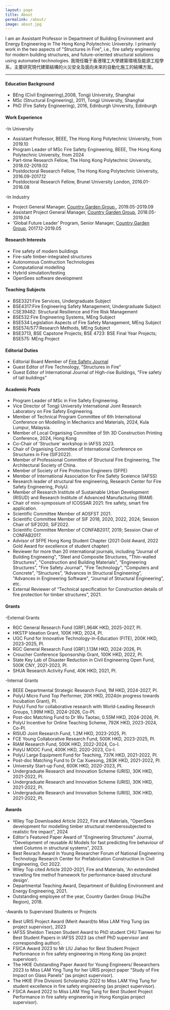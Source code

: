 ```yaml
---
layout: page
title: About
permalink: /about/
image: about.jpg
---
```


I am an Assistant Professor in Department of Building Environment and Energy Engineering in The Hong Kong Polytechnic University. I primarily work in the two aspects of "Structures in Fire", i.e., fire safety engineering for modern building structures, and future-oriented structural solutions using automated technologies. 
我現任職于香港理工大學建築環境及能源工程學系，主要研究現代建築結構的火災安全及面向未來的自動化施工的結構方案。

***

#### Education Background

* BEng (Civil Engineering),2008, Tongji University, Shanghai 
* MSc (Structural Engineering), 2011, Tongji University, Shanghai
* PhD (Fire Safety Engineering), 2016, Edinburgh University, Edinburgh


#### Work Experience
-In University
* Assistant Professor, BEEE, The Hong Kong Polytechnic University, from 2019.10  
* Program Leader of MSc Fire Safety Engineering, BEEE, The Hong Kong Polytechnic University, from 2024  
* Part-time Research Fellow, The Hong Kong Polytechnic University, 2018.02-2019.02 
* Postdoctoral Research Fellow, The Hong Kong Polytechnic University, 2016.09-2017.12
* Postdoctoral Research Fellow, Brunel University London, 2016.01-2016.08

-In Industry
* Project General Manager, [Country Garden Group ](https://www.bgy.com.cn/), 2019.05-2019.09 
* Assistant Project General Manager, [Country Garden Group](https://www.bgy.com.cn/), 2018.05-2019.04 
* ‘Global Future Leader’ Program, Senior Manager, [Country Garden Group](https://www.bgy.com.cn/), 2017.12-2019.05 


#### Research Interests
* Fire safety of modern buildings 
* Fire-safe timber-integrated structures
* Autonomous Contruction Technologies
* Computational modelling 
* Hybrid simulation/testing 
* OpenSees software development


#### Teaching Subjects
* BSE3321:Fire Services, Undergraduate Subject
* BSE4317:Fire Engineering Safety Management, Undergraduate Subject
* CSE39482: Structural Resilience and Fire Risk Management
* BSE532:Fire Engineering Systems, MEng Subject
* BSE534:Legislation Aspects of Fire Safety Management, MEng Subject
* BSE574/577:Research Methods, MEng Subject
* BSE3713, BSE Capstone Projects; BSE 4723: BSE Final Year Projects; BSE575: MEng Project

#### Editorial Duties
* Editorial Board Member of [Fire Safety Journal](https://www.sciencedirect.com/journal/fire-safety-journal)
* Guest Editor of Fire Technology, "Structures in Fire"
* Guest Editor of International Journal of High-rise Buildings, "Fire safety of tall buildings"

#### Academic Posts
* Program Leader of MSc in Fire Safety Engineering.
* Vice Director of Tongji University International Joint Research Laboratory on Fire Safety Engineering.
* Member of Technical Program Committee of 6th International Conference on Modelling in Mechanics and Materials, 2024, Kula Lumpur, Malaysia.
* Member of Local Organising Committee of 5th 3D Construction Printing Conference, 2024, Hong Kong
* Co-Chair of 'Structure' workshop in IAFSS 2023.
* Chair of Organising Committee of International Conference on Structures in Fire (SIF2022).
* Member of Professional Committee of Structural Fire Engineering, The Architectural Society of China.
* Member of Society of Fire Protection Engineers (SFPE)
* Member of International Association for Fire Safety Sceience (IAFSS)
* Research leader of structural fire engineering, Research Center for Fire Safety Engineering, PolyU.
* Member of Research Institute of Sustainable Urban Development (RISUD) and Research Institute of Advanced Manufacturing (RIAM).
* Chair of mini-symposium of ICOSSAR 2021: fire safety, smart fire application.
* Scientific Committee Member of AOSFST 2021.
* Scientific Committee Member of SIF 2018, 2020, 2022, 2024; Session Chair of SIF2020, SiF2022.
* Scientific Committee Member of CONFAB2017, 2019; Session Chair of CONFAB2017.
* Advisor of SFPE Hong Kong Student Chapter (2021 Gold Award, 2022 Gold Award for excellence of student chapter)
* Reviewer for more than 20 international journals, including "Journal of Building Engineeing", "Steel and Composite Structures, "Thin-walled Structures", "Construction and Building Materials", “Engineering Structures”, "Fire Safety Journal", "Fire Technology", "Computers and Concrete", “Structures”, “Advances in Structural Engineering”, "Advances in Engineering Software", “Journal of Structural Engineering”, etc.
* External Reviewer of “Technical specification for Construction details of fire protection for timber structures”, 2021. 

#### Grants
-External Grants

* RGC General Research Fund (GRF),964K HKD, 2025-2027, PI.
* HKSTP Ideation Grant, 100K HKD, 2024, PI.
* UGC Fund for Innovative Technology-in-Education (FITE), 200K HKD, 2023-2025, PI.
* RGC General Research Fund (GRF),1.13M HKD, 2024-2026, PI.
* Croucher Conference Sponsorship Grant, 100K HKD, 2022, PI.
* State Key Lab of Disaster Reduction in Civil Engineering Open Fund, 500K CNY, 2021-2023, PI.
* SHUA Research Activity Fund, 40K HKD, 2021, PI.


-Internal Grants

* BEEE Departmental Strategic Research Fund, 1M HKD, 2024-2027, PI.
* PolyU Micro Fund Top Performer, 20K HKD, 2024(in progress towards Incubation Grant), PI.
* PolyU Fund for collaborative research with World-Leading Research Groups, 1.99M HKD, 2024-2026, Co-PI.
* Post-doc Matching Fund to Dr Wu Taotao, 0.55M HKD, 2024-2026, PI.
* PolyU Incentive for Online Teaching Scheme, 792K HKD, 2023-2024, Co-PI.
* RISUD Joint Research Fund, 1.2M HKD, 2023-2025, PI.
* FCE Young Collaborative Research Fund, 500K HKD, 2023-2025, PI.
* RIAM Research Fund, 500K HKD, 2022-2024, Co-I.
* PolyU MOOC Fund, 400K HKD, 2020-2023, Co-I.
* PolyU Large Equipment Fund for Teaching, 737K HKD, 2021-2022, PI.
* Post-doc Matching Fund to Dr Cai Xuesong, 283K HKD, 2021-2022, PI.
* University Start-up Fund, 600K HKD, 2020-2023, PI.
* Undergraduate Research and Innovation Scheme (URIS), 30K HKD, 2021-2022, PI.
* Undergraduate Research and Innovation Scheme (URIS), 30K HKD, 2021-2022, PI.
* Undergraduate Research and Innovation Scheme (URIS), 30K HKD, 2021-2022, PI.

#### Awards
* Wiley Top Downloaded Article 2022, Fire and Materials, "OpenSees development for modelling timber structural memberssubjected to realistic fire impact", 2024
* Editor's Featured Paper Award of "Engineering Structures" Journal, "Development of reusable AI Models for fast predicting fire behaviour of steel Columns in structural systems", 2023. 
* Best Resrach Award in Young Researcher Forum of National Engineering Technology Research Center for Prefabrication Construction in Civil Engineering, Oct 2022.
* Wiley Top cited Article 2020-2021, Fire and Materials, 'An extendeded travelling fire methof framework for performance-based structural design'.
* Departmental Teaching Award, Department of Building Environment and Energy Engineering, 2021.
* Outstanding employee of the year, Country Garden Group (HuZhe Region), 2018.

-Awards to Supervised Students or Projects
* Best URIS Project Award (Merit Award)to Miss LAM Ying Tung (as project supervisor), 2023
* IAFSS Sheldon Tieszen Student Award to PhD student CHU Tianwei for Best Student Papers in IAFSS 2023 (as cheif PhD supervisor and corresponding author) .
* FSICA Award 2023 to Mr LIU Jiahao for Best Student Project Performance in fire safety engineering in Hong Kong (as project superviosr).
* The HKIE Outstanding Paper Award for Young Engineers/ Researchers 2023 to Miss LAM Ying Tung for her URIS project paper "Study of Fire Impact on Glass Panels" (as project supervisor).
* The HKIE (Fire Division) Scholarship 2022 to Miss LAM Ying Tung for student excellence in fire safety engineering (as project supervisor).
* FSICA Award 2022 to Miss LAM Ying Tung for Best Student Project Performance in fire safety engineering in Hong Kong(as project supervisor).
